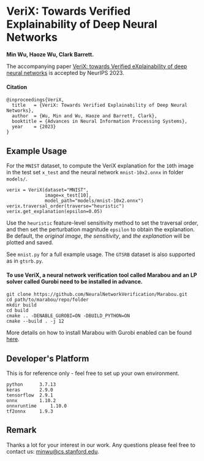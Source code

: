 # VeriX: Towards Verified Explainability of Deep Neural Networks

**Min Wu, Haoze Wu, Clark Barrett.**

The accompanying paper [VeriX: towards Verified eXplainability of deep neural networks](https://proceedings.neurips.cc/paper_files/paper/2023/file/46907c2ff9fafd618095161d76461842-Paper-Conference.pdf) is accepted by NeurIPS 2023.

#### Citation
```
@inproceedings{VeriX,
  title   = {VeriX: Towards Verified Explainability of Deep Neural Networks},
  author  = {Wu, Min and Wu, Haoze and Barrett, Clark},
  booktitle = {Advances in Neural Information Processing Systems},
  year    = {2023}
}
```

## Example Usage

For the `MNIST` dataset, to compute the VeriX explanation for the `10`th image in the test set `x_test` and the neural network `mnist-10x2.onnx` in folder `models/`.

```
verix = VeriX(dataset="MNIST",
              image=x_test[10],
              model_path="models/mnist-10x2.onnx")
verix.traversal_order(traverse="heuristic")
verix.get_explanation(epsilon=0.05)
```
Use the `heuristic` feature-level sensitivity method to set the traversal order, and then set the perturbation magnitude `epsilon` to obtain the explanation. Be default, the *original image*, *the sensitivity*, and *the explanation* will be plotted and saved.

See `mnist.py` for a full example usage. The `GTSRB` dataset is also supported as in `gtsrb.py`. 


#### To use VeriX, a neural network verification tool called Marabou and an LP solver called Gurobi need to be installed in advance.
```
git clone https://github.com/NeuralNetworkVerification/Marabou.git
cd path/to/marabou/repo/folder
mkdir build 
cd build
cmake .. -DENABLE_GUROBI=ON -DBUILD_PYTHON=ON
cmake --build . -j 12
```
More details on how to install Marabou with Gurobi enabled can be found [here](https://github.com/NeuralNetworkVerification/Marabou).

## Developer's Platform

This is for reference only - feel free to set up your own environment.
 
```
python 		3.7.13
keras		2.9.0
tensorflow 	2.9.1
onnx 		1.10.2
onnxruntime 	1.10.0
tf2onnx 	1.9.3
```

## Remark

Thanks a lot for your interest in our work. Any questions please feel free to contact us: minwu@cs.stanford.edu.


